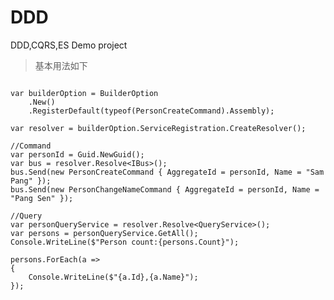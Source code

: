 # DDD
DDD,CQRS,ES Demo project

>基本用法如下

<pre>
<code>
var builderOption = BuilderOption
    .New()
    .RegisterDefault(typeof(PersonCreateCommand).Assembly);

var resolver = builderOption.ServiceRegistration.CreateResolver();

//Command
var personId = Guid.NewGuid();
var bus = resolver.Resolve&lt;IBus>();
bus.Send(new PersonCreateCommand { AggregateId = personId, Name = "Sam Pang" });
bus.Send(new PersonChangeNameCommand { AggregateId = personId, Name = "Pang Sen" });

//Query
var personQueryService = resolver.Resolve&lt;QueryService<PersonReadMode >>();
var persons = personQueryService.GetAll();
Console.WriteLine($"Person count:{persons.Count}");

persons.ForEach(a =>
{
    Console.WriteLine($"{a.Id},{a.Name}");
});
</code>
</pre>
